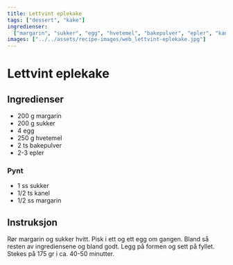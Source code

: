 ```yaml
---
title: Lettvint eplekake
tags: ["dessert", "kake"]
ingredienser:
  ["margarin", "sukker", "egg", "hvetemel", "bakepulver", "epler", "kanel"]
images: ["../../assets/recipe-images/web_lettvint-eplekake.jpg"]
---
```


# Lettvint eplekake

## Ingredienser

- 200 g margarin
- 200 g sukker
- 4 egg
- 250 g hvetemel
- 2 ts bakepulver
- 2-3 epler

### Pynt

- 1 ss sukker
- 1/2 ts kanel
- 1/2 ss margarin

## Instruksjon

Rør margarin og sukker hvitt. Pisk i ett og ett egg om gangen. Bland så resten av ingrediensene og bland godt. Legg på formen og sett på fyllet. Stekes på 175 gr i ca. 40-50 minutter.
